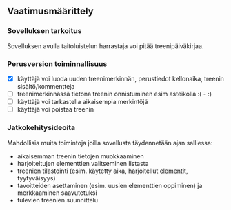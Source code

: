 ## Vaatimusmäärittely

### Sovelluksen tarkoitus

Sovelluksen avulla taitoluistelun harrastaja voi pitää treenipäiväkirjaa.

### Perusversion toiminnallisuus

- [x] käyttäjä voi luoda uuden treenimerkinnän, perustiedot kellonaika, treenin sisältö/kommentteja 
- [ ] treenimerkinnässä tietona treenin onnistuminen esim asteikolla :( - :)
- [ ] käyttäjä voi tarkastella aikaisempia merkintöjä
- [ ] käyttäjä voi poistaa treenin

### Jatkokehitysideoita

Mahdollisia muita toimintoja joilla sovellusta täydennetään ajan salliessa:

- aikaisemman treenin tietojen muokkaaminen
- harjoiteltujen elementtien valitseminen listasta
- treenien tilastointi (esim. käytetty aika, harjoitellut elementit, tyytyväisyys)
- tavoitteiden asettaminen (esim. uusien elementtien oppiminen) ja merkkaaminen saavutetuksi
- tulevien treenien suunnittelu
